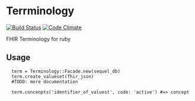 Terrminology
===============

[![Build Status](https://travis-ci.org/hospital-systems/terrminology.png)](https://travis-ci.org/hospital-systems/terminology)
[![Code Climate](https://codeclimate.com/repos/529897abf3ea0036eb14a375/badges/f3fbcdadcc946573bc33/gpa.png)](https://codeclimate.com/repos/529897abf3ea0036eb14a375/feed)

FHIR Terminology for ruby

## Usage

```
  term = Terminology::Facade.new(sequel_db)
  term.create_valueset(fhir_json)
  #TODO: more documentation

  term.concenpts('identifier_of_valuest', code: 'active') #=> concept
```


